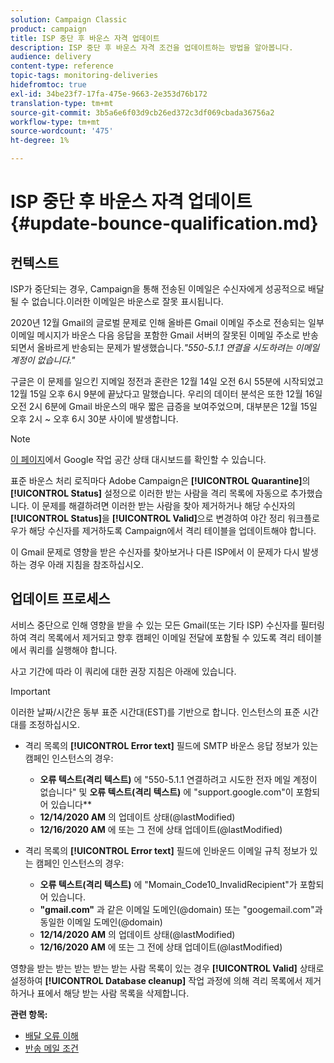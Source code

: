 ```yaml
---
solution: Campaign Classic
product: campaign
title: ISP 중단 후 바운스 자격 업데이트
description: ISP 중단 후 바운스 자격 조건을 업데이트하는 방법을 알아봅니다.
audience: delivery
content-type: reference
topic-tags: monitoring-deliveries
hidefromtoc: true
exl-id: 34be23f7-17fa-475e-9663-2e353d76b172
translation-type: tm+mt
source-git-commit: 3b5a6e6f03d9cb26ed372c3df069cbada36756a2
workflow-type: tm+mt
source-wordcount: '475'
ht-degree: 1%

---
```


# ISP 중단 후 바운스 자격 업데이트 {#update-bounce-qualification.md}

## 컨텍스트

ISP가 중단되는 경우, Campaign을 통해 전송된 이메일은 수신자에게 성공적으로 배달될 수 없습니다.이러한 이메일은 바운스로 잘못 표시됩니다.

2020년 12월 Gmail의 글로벌 문제로 인해 올바른 Gmail 이메일 주소로 전송되는 일부 이메일 메시지가 바운스 다음 응답을 포함한 Gmail 서버의 잘못된 이메일 주소로 반송되면서 올바르게 반송되는 문제가 발생했습니다.*&quot;550-5.1.1 연결을 시도하려는 이메일 계정이 없습니다.&quot;*

구글은 이 문제를 일으킨 지메일 정전과 혼란은 12월 14일 오전 6시 55분에 시작되었고 12월 15일 오후 6시 9분에 끝났다고 말했습니다. 우리의 데이터 분석은 또한 12월 16일 오전 2시 6분에 Gmail 바운스의 매우 짧은 급증을 보여주었으며, 대부분은 12월 15일 오후 2시 ~ 오후 6시 30분 사이에 발생합니다.

>[!NOTE]
>
>[이 페이지](https://www.google.com/appsstatus#hl=en&amp;v=status)에서 Google 작업 공간 상태 대시보드를 확인할 수 있습니다.


표준 바운스 처리 로직마다 Adobe Campaign은 **[!UICONTROL Quarantine]**&#x200B;의 **[!UICONTROL Status]** 설정으로 이러한 받는 사람을 격리 목록에 자동으로 추가했습니다. 이 문제를 해결하려면 이러한 받는 사람을 찾아 제거하거나 해당 수신자의 **[!UICONTROL Status]**&#x200B;을 **[!UICONTROL Valid]**&#x200B;으로 변경하여 야간 정리 워크플로우가 해당 수신자를 제거하도록 Campaign에서 격리 테이블을 업데이트해야 합니다.

이 Gmail 문제로 영향을 받은 수신자를 찾아보거나 다른 ISP에서 이 문제가 다시 발생하는 경우 아래 지침을 참조하십시오.

## 업데이트 프로세스

서비스 중단으로 인해 영향을 받을 수 있는 모든 Gmail(또는 기타 ISP) 수신자를 필터링하여 격리 목록에서 제거되고 향후 캠페인 이메일 전달에 포함될 수 있도록 격리 테이블에서 쿼리를 실행해야 합니다.

사고 기간에 따라 이 쿼리에 대한 권장 지침은 아래에 있습니다.

>[!IMPORTANT]
>
>이러한 날짜/시간은 동부 표준 시간대(EST)를 기반으로 합니다. 인스턴스의 표준 시간대를 조정하십시오.

* 격리 목록의 **[!UICONTROL Error text]** 필드에 SMTP 바운스 응답 정보가 있는 캠페인 인스턴스의 경우:

   * **오류 텍스트(격리 텍스트)** 에 &quot;550-5.1.1 연결하려고 시도한 전자 메일 계정이 없습니다&quot; 및  **오류 텍스트(격리 텍스트)** 에 &quot;support.google.com&quot;이 포함되어 있습니다**
   * **12/14/2020 AM** 의 업데이트 상태(@lastModified)
   * **12/16/2020 AM** 에 또는 그 전에 상태 업데이트(@lastModified)

* 격리 목록의 **[!UICONTROL Error text]** 필드에 인바운드 이메일 규칙 정보가 있는 캠페인 인스턴스의 경우:

   * **오류 텍스트(격리 텍스트)** 에 &quot;Momain_Code10_InvalidRecipient&quot;가 포함되어 있습니다.
   * **&quot;gmail.com&quot;** 과 같은 이메일 도메인(@domain) 또는 &quot;googemail.com&quot;과 동일한 이메일 도메인(@domain)
   * **12/14/2020 AM** 의 업데이트 상태(@lastModified)
   * **12/16/2020 AM** 에 또는 그 전에 상태 업데이트(@lastModified)

영향을 받는 받는 받는 받는 받는 사람 목록이 있는 경우 **[!UICONTROL Valid]** 상태로 설정하여 **[!UICONTROL Database cleanup]** 작업 과정에 의해 격리 목록에서 제거하거나 표에서 해당 받는 사람 목록을 삭제합니다.

**관련 항목:**
* [배달 오류 이해](../../delivery/using/understanding-delivery-failures.md)
* [반송 메일 조건](../../delivery/using/understanding-delivery-failures.md#bounce-mail-qualification)
